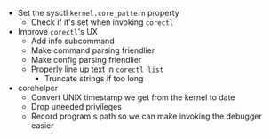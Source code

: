 * Set the sysctl `kernel.core_pattern` property
    * Check if it's set when invoking `corectl`
* Improve `corectl`'s UX
    * Add info subcommand
    * Make command parsing friendlier
    * Make config parsing friendlier
    * Properly line up text in `corectl list`
        * Truncate strings if too long
* corehelper
    * Convert UNIX timestamp we get from the kernel to date
    * Drop uneeded privileges
    * Record program's path so we can make invoking the debugger easier